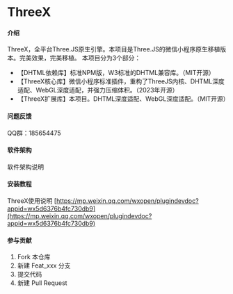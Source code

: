 # ThreeX

#### 介绍
ThreeX，全平台Three.JS原生引擎。本项目是Three.JS的微信小程序原生移植版本。完美效果，完美移植。
本项目分为3个部分：

- 【DHTML依赖库】标准NPM版，W3标准的DHTML兼容库。（MIT开源）
- 【ThreeX核心库】微信小程序标准插件，重构了ThreeJS内核、DHTML深度适配、WebGL深度适配，并强力压缩体积。（2023年开源）
- 【ThreeX扩展库】本项目。DHTML深度适配、WebGL深度适配。（MIT开源）


#### 问题反馈
QQ群：185654475

#### 软件架构
软件架构说明


#### 安装教程

ThreeX使用说明 [https://mp.weixin.qq.com/wxopen/plugindevdoc?appid=wx5d6376b4fc730db9](https://mp.weixin.qq.com/wxopen/plugindevdoc?appid=wx5d6376b4fc730db9)


#### 参与贡献

1.  Fork 本仓库
2.  新建 Feat_xxx 分支
3.  提交代码
4.  新建 Pull Request
